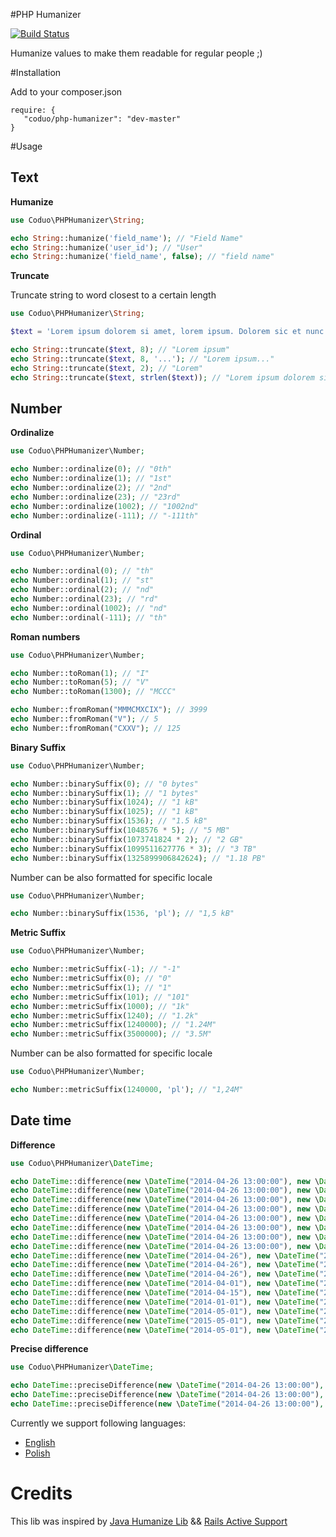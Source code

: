 #PHP Humanizer

[![Build Status](https://travis-ci.org/coduo/php-humanizer.svg?branch=master)](https://travis-ci.org/coduo/php-humanizer)

Humanize values to make them readable for regular people ;)

#Installation

Add to your composer.json

```
require: {
   "coduo/php-humanizer": "dev-master"
}
```

#Usage

## Text

**Humanize**

```php
use Coduo\PHPHumanizer\String;

echo String::humanize('field_name'); // "Field Name"
echo String::humanize('user_id'); // "User"
echo String::humanize('field_name', false); // "field name"
```

**Truncate**

Truncate string to word closest to a certain length

```php
use Coduo\PHPHumanizer\String;

$text = 'Lorem ipsum dolorem si amet, lorem ipsum. Dolorem sic et nunc.';

echo String::truncate($text, 8); // "Lorem ipsum"
echo String::truncate($text, 8, '...'); // "Lorem ipsum..."
echo String::truncate($text, 2); // "Lorem"
echo String::truncate($text, strlen($text)); // "Lorem ipsum dolorem si amet, lorem ipsum. Dolorem sic et nunc."

```

## Number

**Ordinalize**

```php
use Coduo\PHPHumanizer\Number;

echo Number::ordinalize(0); // "0th"
echo Number::ordinalize(1); // "1st"
echo Number::ordinalize(2); // "2nd"
echo Number::ordinalize(23); // "23rd"
echo Number::ordinalize(1002); // "1002nd"
echo Number::ordinalize(-111); // "-111th"

```

**Ordinal**

```php
use Coduo\PHPHumanizer\Number;

echo Number::ordinal(0); // "th"
echo Number::ordinal(1); // "st"
echo Number::ordinal(2); // "nd"
echo Number::ordinal(23); // "rd"
echo Number::ordinal(1002); // "nd"
echo Number::ordinal(-111); // "th"
```

**Roman numbers**
```php
use Coduo\PHPHumanizer\Number;

echo Number::toRoman(1); // "I"
echo Number::toRoman(5); // "V"
echo Number::toRoman(1300); // "MCCC"

echo Number::fromRoman("MMMCMXCIX"); // 3999
echo Number::fromRoman("V"); // 5
echo Number::fromRoman("CXXV"); // 125
```

**Binary Suffix**

```php
use Coduo\PHPHumanizer\Number;

echo Number::binarySuffix(0); // "0 bytes"
echo Number::binarySuffix(1); // "1 bytes"
echo Number::binarySuffix(1024); // "1 kB"
echo Number::binarySuffix(1025); // "1 kB"
echo Number::binarySuffix(1536); // "1.5 kB"
echo Number::binarySuffix(1048576 * 5); // "5 MB"
echo Number::binarySuffix(1073741824 * 2); // "2 GB"
echo Number::binarySuffix(1099511627776 * 3); // "3 TB"
echo Number::binarySuffix(1325899906842624); // "1.18 PB"
```

Number can be also formatted for specific locale

```php
use Coduo\PHPHumanizer\Number;

echo Number::binarySuffix(1536, 'pl'); // "1,5 kB"
```

**Metric Suffix**

```php
use Coduo\PHPHumanizer\Number;

echo Number::metricSuffix(-1); // "-1"
echo Number::metricSuffix(0); // "0"
echo Number::metricSuffix(1); // "1"
echo Number::metricSuffix(101); // "101"
echo Number::metricSuffix(1000); // "1k"
echo Number::metricSuffix(1240); // "1.2k"
echo Number::metricSuffix(1240000); // "1.24M"
echo Number::metricSuffix(3500000); // "3.5M"
```

Number can be also formatted for specific locale

```php
use Coduo\PHPHumanizer\Number;

echo Number::metricSuffix(1240000, 'pl'); // "1,24M"
```

## Date time

**Difference**

```php
use Coduo\PHPHumanizer\DateTime;

echo DateTime::difference(new \DateTime("2014-04-26 13:00:00"), new \DateTime("2014-04-26 13:00:00"); // just now
echo DateTime::difference(new \DateTime("2014-04-26 13:00:00"), new \DateTime("2014-04-26 13:00:05"); // 5 seconds from now
echo DateTime::difference(new \DateTime("2014-04-26 13:00:00"), new \DateTime("2014-04-26 12:59:00"); // 1 minute ago
echo DateTime::difference(new \DateTime("2014-04-26 13:00:00"), new \DateTime("2014-04-26 12:45:00"); // 15 minutes ago
echo DateTime::difference(new \DateTime("2014-04-26 13:00:00"), new \DateTime("2014-04-26 13:15:00"); // 15 minutes from now
echo DateTime::difference(new \DateTime("2014-04-26 13:00:00"), new \DateTime("2014-04-26 14:00:00"); // 1 hour from now
echo DateTime::difference(new \DateTime("2014-04-26 13:00:00"), new \DateTime("2014-04-26 15:00:00"); // 2 hours from now
echo DateTime::difference(new \DateTime("2014-04-26 13:00:00"), new \DateTime("2014-04-26 12:00:00"); // 1 hour ago
echo DateTime::difference(new \DateTime("2014-04-26"), new \DateTime("2014-04-25"); // 1 day ago
echo DateTime::difference(new \DateTime("2014-04-26"), new \DateTime("2014-04-24"); // 2 days ago
echo DateTime::difference(new \DateTime("2014-04-26"), new \DateTime("2014-04-28"); // 2 days from now
echo DateTime::difference(new \DateTime("2014-04-01"), new \DateTime("2014-04-15"); // 2 weeks from now
echo DateTime::difference(new \DateTime("2014-04-15"), new \DateTime("2014-04-07"); // 1 week ago
echo DateTime::difference(new \DateTime("2014-01-01"), new \DateTime("2014-04-01"); // 3 months from now
echo DateTime::difference(new \DateTime("2014-05-01"), new \DateTime("2014-04-01"); // 1 month ago
echo DateTime::difference(new \DateTime("2015-05-01"), new \DateTime("2014-04-01"); // 1 year ago
echo DateTime::difference(new \DateTime("2014-05-01"), new \DateTime("2016-04-01"); // 2 years from now
```

**Precise difference**

```php
use Coduo\PHPHumanizer\DateTime;

echo DateTime::preciseDifference(new \DateTime("2014-04-26 13:00:00"), new \DateTime("2014-04-25 11:20:00"); // 1 day, 1 hour, 40 minutes ago
echo DateTime::preciseDifference(new \DateTime("2014-04-26 13:00:00"), new \DateTime("2015-04-28 17:00:00"); // 1 year, 2 days, 4 hours from now
echo DateTime::preciseDifference(new \DateTime("2014-04-26 13:00:00"), new \DateTime("2016-04-27 13:00:00"); // 12 years, 1 day from now
```

Currently we support following languages:
* [English](src/Coduo/PHPHumanizer/Resources/translations/difference.en.yml)
* [Polish](src/Coduo/PHPHumanizer/Resources/translations/difference.pl.yml)

# Credits

This lib was inspired by [Java Humanize Lib](https://github.com/mfornos/humanize) && [Rails Active Support](https://github.com/rails/rails/tree/master/activesupport/lib/active_support)
